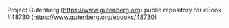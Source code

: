 Project Gutenberg (https://www.gutenberg.org) public repository for eBook #48730 (https://www.gutenberg.org/ebooks/48730)
